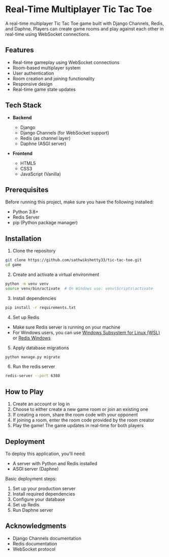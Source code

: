 # Real-Time Multiplayer Tic Tac Toe

A real-time multiplayer Tic Tac Toe game built with Django Channels, Redis, and Daphne. Players can create game rooms and play against each other in real-time using WebSocket connections.

## Features

- Real-time gameplay using WebSocket connections
- Room-based multiplayer system
- User authentication
- Room creation and joining functionality
- Responsive design
- Real-time game state updates

## Tech Stack

- **Backend**
  - Django
  - Django Channels (for WebSocket support)
  - Redis (as channel layer)
  - Daphne (ASGI server)

- **Frontend**
  - HTML5
  - CSS3
  - JavaScript (Vanilla)

## Prerequisites

Before running this project, make sure you have the following installed:
- Python 3.8+
- Redis Server
- pip (Python package manager)

## Installation

1. Clone the repository
```bash
git clone https://github.com/sathwikshetty33/tic-tac-toe.git
cd game
```

2. Create and activate a virtual environment
```bash
python -m venv venv
source venv/bin/activate  # On Windows use: venv\Scripts\activate
```

3. Install dependencies
```bash
pip install -r requirements.txt
```

4. Set up Redis
- Make sure Redis server is running on your machine
- For Windows users, you can use [Windows Subsystem for Linux (WSL)](https://docs.microsoft.com/en-us/windows/wsl/install) or [Redis Windows](https://github.com/microsoftarchive/redis/releases)

5. Apply database migrations
```bash
python manage.py migrate
```

6. Run the redis server 
```bash
redis-server --port 6380 
```


## How to Play

1. Create an account or log in
2. Choose to either create a new game room or join an existing one
3. If creating a room, share the room code with your opponent
4. If joining a room, enter the room code provided by the room creator
5. Play the game! The game updates in real-time for both players

## Deployment

To deploy this application, you'll need:
- A server with Python and Redis installed
- ASGI server (Daphne)

Basic deployment steps:
1. Set up your production server
2. Install required dependencies
3. Configure your database
4. Set up Redis
5. Run Daphne server


## Acknowledgments

* Django Channels documentation
* Redis documentation
* WebSocket protocol
